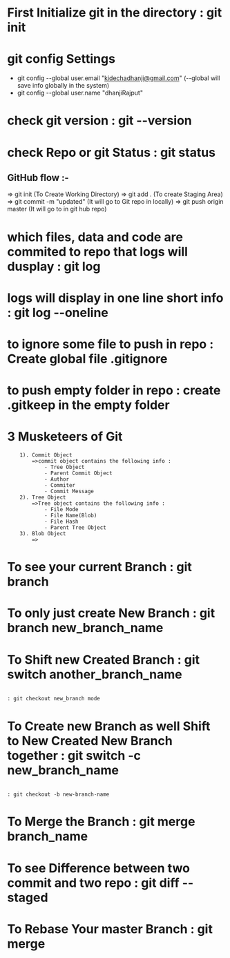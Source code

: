 # First Initialize git in the directory                     : git init
# git config Settings
- git config --global user.email "kidechadhanji@gmail.com"          (--global will save info globally in the system)
- git config --global user.name "dhanjiRajput"
# check git version                                         : git --version
# check Repo or git Status                                  : git status

## GitHub flow :-
=> git init (To Create Working Directory)  => git add . (To create Staging Area)  =>  git commit -m "updated"  (It will go to Git repo in locally)   =>  git push origin master (It will go to in git hub repo)


# which files, data and code are commited to repo that logs will dusplay        : git log
# logs will display in one line short info                                      : git log --oneline

# to ignore some file to push in repo                                           : Create global file .gitignore
# to push empty folder in repo                                                  : create .gitkeep in the empty folder 

# 3 Musketeers of Git
        1). Commit Object
            =>commit object contains the following info :
                - Tree Object
                - Parent Commit Object
                - Author
                - Commiter
                - Commit Message
        2). Tree Object
            =>Tree object contains the following info :
                - File Mode
                - File Name(Blob)
                - File Hash
                - Parent Tree Object
        3). Blob Object
            =>

# To see your current Branch                                                : git branch
# To only just create New Branch                                            : git branch new_branch_name
# To Shift new Created Branch                                               : git switch another_branch_name
                                                                            : git checkout new_branch mode
# To Create new Branch as well Shift to New Created New Branch together     : git switch -c new_branch_name
                                                                            : git checkout -b new-branch-name
# To Merge the Branch                                                       : git merge branch_name

# To see Difference between two commit and two repo                         : git diff --staged

# To Rebase Your master Branch                                              : git merge